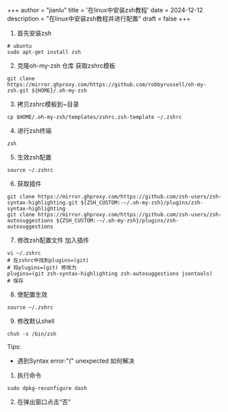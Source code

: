 +++
author = "jianlu"
title = '在linux中安装zsh教程'
date = 2024-12-12
description = "在linux中安装zsh教程并进行配置"
draft = false
+++

1. 首先安装zsh
```shell
# ubuntu 
sudo apt-get install zsh
```

2. 克隆oh-my-zsh 仓库 获取zshrc模板
```shell
git clone https://mirror.ghproxy.com/https://github.com/robbyrussell/oh-my-zsh.git ${HOME}/.oh-my-zsh
```

3. 拷贝zshrc模板到~目录
```shell
cp $HOME/.oh-my-zsh/templates/zshrc.zsh-template ~/.zshrc
```

4. 进行zsh终端
```shell 
zsh
```

5. 生效zsh配置
```shell
source ~/.zshrc
```

6. 获取插件
```shell
git clone https://mirror.ghproxy.com/https://github.com/zsh-users/zsh-syntax-highlighting.git ${ZSH_CUSTOM:-~/.oh-my-zsh}/plugins/zsh-syntax-highlighting
git clone https://mirror.ghproxy.com/https://github.com/zsh-users/zsh-autosuggestions ${ZSH_CUSTOM:-~/.oh-my-zsh}/plugins/zsh-autosuggestions
```

7. 修改zsh配置文件 加入插件
```shell
vi ~/.zshrc
# 在zshrc中找到plugins=(git)
# 将plugins=(git) 修改为
plugins=(git zsh-syntax-highlighting zsh-autosuggestions jsontools)
# 保存 
```

8. 使配置生效
```shell
source ~/.zshrc
```

9. 修改默认shell
```shell
chsh -s /bin/zsh
```

Tips:

* 遇到Syntax error:"(" unexpected 如何解决

1. 执行命令
```shell
sudo dpkg-reconfigure dash
```

2. 在弹出窗口点击“否”


